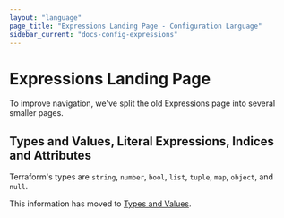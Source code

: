 ```yaml
---
layout: "language"
page_title: "Expressions Landing Page - Configuration Language"
sidebar_current: "docs-config-expressions"
---
```


# Expressions Landing Page

To improve navigation, we've split the old Expressions page into several smaller
pages.

<a id="types-and-values"></a>
<a id="advanced-type-details"></a>
<a id="type-conversion"></a>
<a id="literal-expressions"></a>
<a id="indices-and-attributes"></a>

## Types and Values, Literal Expressions, Indices and Attributes

Terraform's types are `string`, `number`, `bool`, `list`, `tuple`, `map`,
`object`, and `null`.

This information has moved to
[Types and Values](/docs/language/expressions/types.html).

<div style="height: 100vh; margin: 0; padding: 0;"></div>



<a id="references-to-named-values"></a>
<a id="local-named-values"></a>
<a id="named-values-and-dependencies"></a>
<a id="references-to-resource-attributes"></a>
<a id="local-named-values-1"></a>
<a id="values-not-yet-known"></a>

## References to Named Values (Resource Attributes, Variables, etc.)

You can refer to certain values by name, like `var.some_variable` or
`aws_instance.example.ami`.

This information has moved to
[References to Values](/docs/language/expressions/references.html).

<div style="height: 100vh; margin: 0; padding: 0;"></div>



<a id="arithmetic-operators"></a>
<a id="equality-operators"></a>
<a id="comparison-operators"></a>
<a id="logical-operators"></a>

## Arithmetic and Logical Operators

Operators are expressions that transform other expressions, like adding two
numbers (`+`) or comparing two values to get a bool (`==`, `>=`, etc.).

This information has moved to
[Operators](/docs/language/expressions/references.html).

<div style="height: 100vh; margin: 0; padding: 0;"></div>



## Conditional Expressions

The `condition ? true_val : false_val` expression chooses between two
expressions based on a bool condition.

This information has moved to
[Conditional Expressions](/docs/language/expressions/conditionals.html).

<div style="height: 100vh; margin: 0; padding: 0;"></div>



<a id="expanding-function-arguments"></a>
<a id="available-functions"></a>

## Function Calls

Terraform's functions can be called like `function_name(arg1, arg2)`.

This information has moved to
[Function Calls](/docs/language/expressions/function-calls.html).

<div style="height: 100vh; margin: 0; padding: 0;"></div>



<a id="for-expressions"></a>

## `for` Expressions

Expressions like `[for s in var.list : upper(s)]` can transform a complex type
value into another complex type value.

This information has moved to
[For Expressions](/docs/language/expressions/for.html).

<div style="height: 100vh; margin: 0; padding: 0;"></div>



<a id="splat-expressions"></a>
<a id="legacy-attribute-only-splat-expressions"></a>

## Splat Expressions

Expressions like `var.list[*].id` can extract simpler collections from complex
collections.

This information has moved to
[Splat Expressions](/docs/language/expressions/splat.html).

<div style="height: 100vh; margin: 0; padding: 0;"></div>



<a id="dynamic-blocks"></a>
<a id="best-practices-for-dynamic-blocks"></a>

## `dynamic` Blocks

The special `dynamic` block type serves the same purpose as a `for` expression,
except it creates multiple repeatable nested blocks instead of a complex value.

This information has moved to
[Dynamic Blocks](/docs/language/expressions/dynamic-blocks.html).

<div style="height: 100vh; margin: 0; padding: 0;"></div>



<a id="string-literals"></a>
<a id="string-templates"></a>
<a id="interpolation"></a>
<a id="directives"></a>

## String Literals and String Templates

Strings can be `"double-quoted"` or

```hcl
<<EOT
heredocs
EOT
```

Strings can also include escape sequences like `\n`, interpolation sequences
(`${ ... }`), and template sequences (`%{ ... }`).

This information has moved to
[Strings and Templates](/docs/language/expressions/strings.html).

<div style="height: 100vh; margin: 0; padding: 0;"></div>
